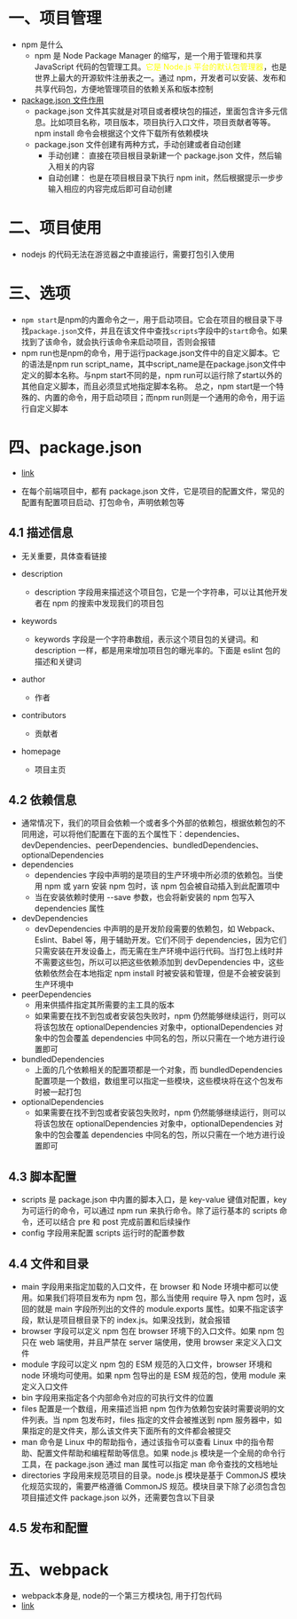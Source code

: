 # 一、项目管理

- npm 是什么
  - npm 是 Node Package Manager 的缩写，是一个用于管理和共享 JavaScript 代码的包管理工具。<font color=yellow>它是 Node.js 平台的默认包管理器</font>，也是世界上最大的开源软件注册表之一。通过 npm，开发者可以安装、发布和共享代码包，方便地管理项目的依赖关系和版本控制
- [package.json 文件作用](https://blog.csdn.net/song_6666/article/details/123739622?ops_request_misc=%257B%2522request%255Fid%2522%253A%2522169436154216800182751940%2522%252C%2522scm%2522%253A%252220140713.130102334..%2522%257D&request_id=169436154216800182751940&biz_id=0&utm_medium=distribute.pc_search_result.none-task-blog-2~all~sobaiduend~default-1-123739622-null-null.142^v93^chatgptT3_1&utm_term=package.json%20%E6%98%AF%E4%BB%80%E4%B9%88&spm=1018.2226.3001.4187)
  - package.json 文件其实就是对项目或者模块包的描述，里面包含许多元信息。比如项目名称，项目版本，项目执行入口文件，项目贡献者等等。npm install 命令会根据这个文件下载所有依赖模块
  - package.json 文件创建有两种方式，手动创建或者自动创建
    - 手动创建： 直接在项目根目录新建一个 package.json 文件，然后输入相关的内容
    - 自动创建： 也是在项目根目录下执行 npm init，然后根据提示一步步输入相应的内容完成后即可自动创建



# 二、项目使用

- nodejs 的代码无法在游览器之中直接运行，需要打包引入使用

# 三、选项

- `npm start`是npm的内置命令之一，用于启动项目。它会在项目的根目录下寻找`package.json`文件，并且在该文件中查找`scripts`字段中的`start`命令。如果找到了该命令，就会执行该命令来启动项目，否则会报错
- npm run也是npm的命令，用于运行package.json文件中的自定义脚本。它的语法是npm run script_name，其中script_name是在package.json文件中定义的脚本名称。与npm start不同的是，npm run可以运行除了start以外的其他自定义脚本，而且必须显式地指定脚本名称。 总之，npm start是一个特殊的、内置的命令，用于启动项目；而npm run则是一个通用的命令，用于运行自定义脚本



# 四、package.json

- [link](https://blog.csdn.net/qq_34703156/article/details/121401990?ops_request_misc=%257B%2522request%255Fid%2522%253A%2522169436800116800192225258%2522%252C%2522scm%2522%253A%252220140713.130102334..%2522%257D&request_id=169436800116800192225258&biz_id=0&utm_medium=distribute.pc_search_result.none-task-blog-2~all~top_positive~default-1-121401990-null-null.142^v93^chatgptT3_1&utm_term=package.json&spm=1018.2226.3001.4187)

- 在每个前端项目中，都有 package.json 文件，它是项目的配置文件，常见的配置有配置项目启动、打包命令，声明依赖包等

## 4.1 描述信息

- 无关重要，具体查看链接

- description
  - description 字段用来描述这个项目包，它是一个字符串，可以让其他开发者在 npm 的搜索中发现我们的项目包
- keywords
  - keywords 字段是一个字符串数组，表示这个项目包的关键词。和 description 一样，都是用来增加项目包的曝光率的。下面是 eslint 包的描述和关键词
- author
  - 作者
- contributors
  - 贡献者
- homepage
  - 项目主页

## 4.2 依赖信息

- 通常情况下，我们的项目会依赖一个或者多个外部的依赖包，根据依赖包的不同用途，可以将他们配置在下面的五个属性下：dependencies、devDependencies、peerDependencies、bundledDependencies、optionalDependencies 
- dependencies
  - dependencies 字段中声明的是项目的生产环境中所必须的依赖包。当使用 npm 或 yarn 安装 npm 包时，该 npm 包会被自动插入到此配置项中
  - 当在安装依赖时使用 --save 参数，也会将新安装的 npm 包写入 dependencies 属性
- devDependencies
  - devDependencies 中声明的是开发阶段需要的依赖包，如 Webpack、Eslint、Babel 等，用于辅助开发。它们不同于 dependencies，因为它们只需安装在开发设备上，而无需在生产环境中运行代码。当打包上线时并不需要这些包，所以可以把这些依赖添加到 devDependencies 中，这些依赖依然会在本地指定 npm install 时被安装和管理，但是不会被安装到生产环境中
- peerDependencies
  - 用来供插件指定其所需要的主工具的版本
  - 如果需要在找不到包或者安装包失败时，npm 仍然能够继续运行，则可以将该包放在 optionalDependencies 对象中，optionalDependencies 对象中的包会覆盖 dependencies 中同名的包，所以只需在一个地方进行设置即可
- bundledDependencies
  - 上面的几个依赖相关的配置项都是一个对象，而 bundledDependencies 配置项是一个数组，数组里可以指定一些模块，这些模块将在这个包发布时被一起打包
- optionalDependencies 
  - 如果需要在找不到包或者安装包失败时，npm 仍然能够继续运行，则可以将该包放在 optionalDependencies 对象中，optionalDependencies 对象中的包会覆盖 dependencies 中同名的包，所以只需在一个地方进行设置即可

## 4.3 脚本配置

- scripts 是 package.json 中内置的脚本入口，是 key-value 键值对配置，key 为可运行的命令，可以通过 npm run 来执行命令。除了运行基本的 scripts 命令，还可以结合 pre 和 post 完成前置和后续操作
- config 字段用来配置 scripts 运行时的配置参数

## 4.4 文件和目录

- main 字段用来指定加载的入口文件，在 browser 和 Node 环境中都可以使用。如果我们将项目发布为 npm 包，那么当使用 require 导入 npm 包时，返回的就是 main 字段所列出的文件的 module.exports 属性。如果不指定该字段，默认是项目根目录下的 index.js。如果没找到，就会报错
- browser 字段可以定义 npm 包在 browser 环境下的入口文件。如果 npm 包只在 web 端使用，并且严禁在 server 端使用，使用 browser 来定义入口文件
- module 字段可以定义 npm 包的 ESM 规范的入口文件，browser 环境和 node 环境均可使用。如果 npm 包导出的是 ESM 规范的包，使用 module 来定义入口文件
- bin 字段用来指定各个内部命令对应的可执行文件的位置
- files 配置是一个数组，用来描述当把 npm 包作为依赖包安装时需要说明的文件列表。当 npm 包发布时，files 指定的文件会被推送到 npm 服务器中，如果指定的是文件夹，那么该文件夹下面所有的文件都会被提交
- man 命令是 Linux 中的帮助指令，通过该指令可以查看 Linux 中的指令帮助、配置文件帮助和编程帮助等信息。如果 node.js 模块是一个全局的命令行工具，在 package.json 通过 man 属性可以指定 man 命令查找的文档地址
- directories 字段用来规范项目的目录。node.js 模块是基于 CommonJS 模块化规范实现的，需要严格遵循 CommonJS 规范。模块目录下除了必须包含包项目描述文件 package.json 以外，还需要包含以下目录

## 4.5 发布和配置

# 五、webpack

- webpack本身是, node的一个第三方模块包, 用于打包代码
- [link](https://www.w3cschool.cn/webpackguide/webpackguide-cue52777.html)